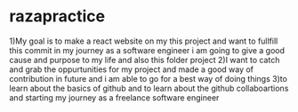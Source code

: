 # razapractice
1)My goal is to make a react website on my this project and want to fullfill this commit in my journey as a software engineer i am going to give a good cause and purpose to my life and also this folder project
2)I want to catch and grab the oppurtunities for my project and made a good way of contribution in future and i am able to go for a best way of doing things 
3)to learn about the basics of github and to learn about the github collaboartions and starting my journey as a freelance software engineer
